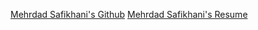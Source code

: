 [Mehrdad Safikhani's Github](https://github.com/Mehrdadeyekta)
[Mehrdad Safikhani's Resume](https://Mehrdadeyekta.github.io)
